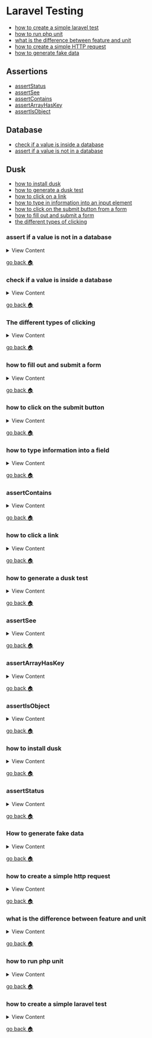 # Laravel Testing

- [how to create a simple laravel test][simple-test]
- [how to run php unit][run-unit]
- [what is the difference between feature and unit][fet-unit]
- [how to create a simple HTTP request][http-req]
- [how to generate fake data][gen-data]

## Assertions
- [assertStatus][a-status]
- [assertSee][a-see]
- [assertContains][a-contains]
- [assertArrayHasKey][a-arr-key]
- [assertIsObject][a-obj]

## Database
- [check if a value is inside a database][check-db]
- [assert if a value is not in a database][no-db]

## Dusk
- [how to install dusk][inst-dusk]
- [how to generate a dusk test][gen-dusk]
- [how to click on a link][click-dusk]
- [how to type in information into an input element][type-dusk]
- [how to click on the submit button from a form][click-dusk]
- [how to fill out and submit a form][fillout-dusk]
- [the different types of clicking][diff-click]

[no-db]:#assert-if-a-value-is-not-in-a-database
[check-db]:#check-if-a-value-is-inside-a-database
[diff-click]:#the-different-types-of-clicking
[fillout-dusk]:#how-to-fill-out-and-submit-a-form
[click-dusk]:#how-to-click-on-the-submit-button
[type-dusk]:#how-to-type-information-into-a-field
[a-contains]:#assertContains
[click-dusk]:#how-to-click-on-a-link
[gen-dusk]:#how-to-generate-a-dusk-test
[a-arr-key]:#assertArrayHasKey
[a-see]:#assertSee
[a-obj]:#assertIsObject
[inst-dusk]:#how-to-install-dusk
[a-status]:#assertstatus
[gen-data]:#how-to-generate-fake-data
[http-req]:#how-to-create-a-simple-http-request
[fet-unit]:#what-is-the-difference-between-feature-and-unit
[run-unit]:#how-to-run-php-unit
[simple-test]:#how-to-create-a-simple-laravel-test
[home]:#laravel-testing



### assert if a value is not in a database

<details>
<summary>
View Content
</summary>

**reference**
- [laravel](https://laravel.com/docs/5.8/database-testing)

```php
public function testExample()
{
  //if the sodas table have these values for a specific row, then it will assert true
  $this->assertDatabaseHas("sodas",[
    "name" => "Product - #7465",
  "company" =>  "mountain dew"
  ]);
}
}

```

</details>

[go back :house:][home]


### check if a value is inside a database

<details>
<summary>
View Content
</summary>

**reference**
- [laravel](https://laravel.com/docs/5.8/database-testing)

**syntax**

`$this->assertDatabaseHas($table, $array)`

```php
public function testExample()
{
  //if the sodas table have these values for a specific row, then it will assert true
  $this->assertDatabaseHas("sodas",[
    "name" => "Product - #7465",
  "company" =>  "mountain dew"
  ]);
}
}
```

</details>

[go back :house:][home]


### The different types of clicking

<details>
<summary>
View Content
</summary>

There are three different types of clicking that I've seen thus far, and that is
**clickLink**, **click**, and **press**.

**reference**
- [laravel](https://laravel.com/docs/5.6/dusk#using-forms)

<details>
<summary>
With clickLink
</summary>

The **clickLink** method finds any link that has the text inserted into the parameter

**syntax**

`$browser->clickLink($linkText);`

**In testing file**

```php
$browser->visit('/')
        ->clickLink('sign up')// this will find the link that says sign up
        ->type("username", "jermaine")
        ->click(".btn.btn-primary")
         ->assertSee("skivac3@gmail.com");

```

**In the homepage**

```html
<nav class="nav">
<li class="nav-item">
  <a class="nav-link active" href="/">home</a>
</li>
<li class="nav-item">
  <a class="nav-link active" href="#">login</a>
</li>
<li class="nav-item">
  <a class="nav-link active" href="/signup">sign up</a><!-- dusk will find this link and click it -->
</li>
</nav>
```

</details>
<details>
<summary>
With click
</summary>

With click, there are two ways to get dusk to click on a specific element. One
method is to enter the selector that you want to be clicked. And the second way
is to create a dusk selector in the view



**In the test file**

```php
$browser->visit('/')
        ->clickLink('sign up')
        ->type("username", "jermaine")
        ->click(".btn.btn-primary")// this will find the selector on the page and click it
         ->assertSee("skivac3@gmail.com");

```

**In the view**

```html
...

<div class="form-group row flex-column">
  <label for="">Email</label>
  <input  class="form-control col-4" type="email" name="email" value="">
</div>
<div class="form-group row">
  <input  class="btn btn-primary" type="submit"  value="Submit"><!-- this is what dusk clicks on -->
</div>
</form>
```

### While using the dusk selector

**In the test file**

```php
$browser->visit('/')
        ->clickLink('sign up')
        ->type("username", "jermaine")
        ->click("@submit-btn")// this is the dusk selector
         ->assertSee("skivac3@gmail.com");

```

**In the view**

```html
...

<div class="form-group row flex-column">
  <label for="">Email</label>
  <input  class="form-control col-4" type="email" name="email" value="">
</div>
<div class="form-group row">
  <input  dusk="submit-btn" class="btn btn-primary" type="submit"  value="Submit"><!-- this is what dusk clicks on -->
</div>
</form>
```


</details>

<details>
<summary>
With press
</summary>

Finds the name of a button and presses it

**syntax**

`$browser->press(btnText)`

**In the test file**

```php
$browser->visit('/')
        ->clickLink('sign up')
        ->type("username", "jermaine")
        ->type("email", "skivac3@gmail.com")
        ->type("password", "password")
        ->press("Submit") // finds a button that says submit and presses it
        ->assertSee("skivac3@gmail.com");
```

**In the view**

```html
<div class="form-group row flex-column">
  <label for="">Email</label>
  <input  class="form-control col-4" type="email" name="email" value="">
</div>
<div class="form-group row">
  <input  dusk="submit-btn" class="btn btn-primary" type="submit"  value="Submit"><!-- this is what dusk clicks on -->
</div>
</form>
```

</details>



</details>

[go back :house:][home]



### how to fill out and submit a form

<details>
<summary>
View Content
</summary>


### What is happening?
1. Once dusk starts it visists the Homepage
2. Click on the "sign up" link
3. Type in the values to the username,email, and password field
4. Clicks on the submit button
5. In the controller it returns the email, and dusk is checking if they see this value


**In LoginTest**

```php
public function testExample()
{
        $browser->visit('/')
                ->clickLink('sign up')
                ->type("username", "jermaine")
                ->type("email", "skivac3@gmail.com")
                ->type("password", "password")
                ->click(".btn.btn-primary")
                ->assertSee("skivac3@gmail.com");
    });
}
}
```

**In signup.blade**

```html
<form class="" action="" method="post">
  @csrf
  <div class="form-group row flex-column">
    <label for="">Username</label>
    <input  class="form-control col-4" type="text" name="username" value=""><!-- dusk types in this field -->
  </div>
  <div class="form-group row flex-column">
    <label for="">Password</label>
    <input  class="form-control col-4" type="text" name="password" value=""><!-- dusk types in this field -->
  </div>
  <div class="form-group row flex-column">
    <label for="">Email</label>
    <input  class="form-control col-4" type="email" name="email" value=""><!-- dusk types in this field -->
  </div>
  <div class="form-group row">
    <input  class="btn btn-primary" type="submit"  value="Submit"><!-- dusk click on this button -->
  </div>
</form>
```
**In LoginController**

```php
public function createUser(Request $req){


  return $req->email; // returns the email "skivac3@gmail.com"
}
```

</details>

[go back :house:][home]


### how to click on the submit button

<details>
<summary>
View Content
</summary>

**reference**
- [laravel](https://laravel.com/docs/5.6/dusk#clicking-links)

**syntax**
`$browser->click(selector)`

The click method finds the selector within the page and clicks on the element

**In LoginTest**

```php
public function testExample()
{
    $this->browse(function (Browser $browser) {
        $browser->visit('/')// visits homepage
                ->clickLink('sign up')// clicks signup link
                ->type("username", "jermaine")//types my into the username field
                ->click(".btn.btn-primary");// finds a select that has '.btn.btn-primary' and clicks it
    });
}
}
```

**In signup.blade**

```html
<form class="" action="" method="post">
  @csrf
  <div class="form-group row flex-column">
    <label for="">Username</label>
    <input  class="form-control col-4" type="text" name="username" value="">
  </div>
  <div class="form-group row flex-column">
    <label for="">Password</label>
    <input  class="form-control col-4" type="text" name="password" value="">
  </div>
  <div class="form-group row flex-column">
    <label for="">Email</label>
    <input  class="form-control col-4" type="email" name="email" value="">
  </div>
  <div class="form-group row">
    <input  class="btn btn-primary" type="submit"  value="Submit"><!-- this is the button you will click -->
  </div>
</form>
```

</details>

[go back :house:][home]

### how to type information into a field

<details>
<summary>
View Content
</summary>

**syntax**
`$browser->type(fieldName, textValue)`

The type method will insert text into an input field and also a textarea. It can
type the proper information in by locating the name of the field

**In ProductTest**
```php
public function testExample()
{
    $this->browse(function (Browser $browser) {
        $browser->visit('/') // visits the homepage
                ->clickLink('sign up') // click the sign up link
                ->type("username", "jermaine") // inserts my name into input field
                ->assertInputValue("username", "jermaine");//checks to see if my name is inside the username field
    });
}
```

**In signup.blade**

```html
<form class="" action="" method="post">
  @csrf
  <div class="form-group row flex-column">
    <label for="">Username</label>
    <input  class="form-control col-4" type="text" name="username" value=""><!-- inserts information into this field -->
  </div>
  <div class="form-group row flex-column">
    <label for="">Password</label>
    <input  class="form-control col-4" type="text" name="password" value="">
  </div>
  <div class="form-group row flex-column">
    <label for="">Email</label>
    <input  class="form-control col-4" type="email" name="email" value="">
  </div>
  <div class="form-group row">
    <input  class="btn btn-primary" type="submit"  value="Submit">
  </div>
</form>
```


</details>

[go back :house:][home]



### assertContains

<details>
<summary>
View Content
</summary>

**reference**
- [phpunit](https://phpunit.readthedocs.io/en/8.2/assertions.html#assertcontains)

`assertContains(valueInArray,Array);`

This assertion looks for the element within an array, and if you have an associative
array it searches through the value of the array.

<details>
<summary>
Example 1
</summary>

**In ProductController**

```php
public function show($id)
{
    $soda = Soda::find($id)->toArray();
    return $soda;// this will return an object for some reason
}
```

**In ProductTest**

```php
public function testExample()
{
   $response = $this->get("/products/1");

   $arr = (array) $response;//converts into an array
   $this->assertContains("mountain dew",$arr); // this will return failure, even though the value is in the array
}

```
</details>


<details>
<summary>
Example 2
</summary>

**In ProductController**

```php
public function show($id)
{
    $soda = Soda::find($id)->toArray();
    return $soda;// this will return an object for some reason
}
```

**In ProductTest**

```php
public function testExample()
{
  // this will return failure because it does not search for a key in an associative array
  $this->assertContains("name",["company" => "mountain dew", "id" => "1", "name" =>"product"]);
}

```

</details>


<details>
<summary>
Example 3
</summary>

**In ProductController**

```php
public function show($id)
{
    $soda = Soda::find($id)->toArray();
    return $soda;// this will return an object for some reason
}
```

**In ProductTest**

```php
public function testExample()
{
  // this will return true because this a value
  $this->assertContains("mountain dew",["company" => "mountain dew", "id" => "1", "name" =>"product"]);
}

```
</details>



</details>

[go back :house:][home]


### how to click a link

<details>
<summary>
View Content
</summary>


**In LoginTest**

```php


namespace Tests\Browser;

use Tests\DuskTestCase;
use Laravel\Dusk\Browser;
use Illuminate\Foundation\Testing\DatabaseMigrations;

class LoginTest extends DuskTestCase
{
    /**
     * A Dusk test example.
     *
     * @return void
     */
    public function testExample()
    {
        $this->browse(function (Browser $browser) {
            $browser->visit('/')//visits the home page
                    ->clickLink('sign up')// clicks on a link that says sign up
                    ->assertSee("Username");// and checks if there is text that says Username
        });
    }
}
```
**In Homepage**

```html
...
<header class="bg-dark d-flex justify-content-center">
  <nav class="nav">
  <li class="nav-item">
    <a class="nav-link active" href="/">home</a>
  </li>
  <li class="nav-item">
    <a class="nav-link active" href="#">login</a>
  </li>
  <li class="nav-item">
    <a class="nav-link active" href="/signup">sign up</a> <!-- dusk will find the link and click on it -->
  </li>
  <li class="nav-item">
    <a class="nav-link" href="#">facilities</a>
  </li>
  <li class="nav-item">
    <a class="nav-link" href="#">help</a>
  </li>
</ul>
</header>
...
```

**In Signup Page**

```html
@extends('layout')

@section("main")
  <section class="container">
    <form class="" action="" method="post">
      <div class="form-group row flex-column">
        <label for="">Username</label> <!-- this is the Username that dusk sees   -->
        <input  class="form-control col-4" type="text" name="username" value="">
      </div>
      <div class="form-group row flex-column">
        <label for="">Password</label>
        <input  class="form-control col-4" type="text" name="password" value="">
      </div>
      <div class="form-group row flex-column">
        <label for="">Email</label>
        <input  class="form-control col-4" type="email" name="email" value="">
      </div>
      <div class="form-group row">
        <input  class="btn btn-primary" type="submit" name="submit" value="Submit">
      </div>
</form>
  </section>
@stop

```

</details>

[go back :house:][home]



### how to generate a dusk test

<details>
<summary>
View Content
</summary>


```
php artisan dusk:make  LoginTest
```

</details>

[go back :house:][home]


### assertSee

<details>
<summary>
View Content
</summary>

**reference**
- [laravel](https://laravel.com/docs/5.8/http-tests#assert-see)

**In ProductTest**

```php

namespace Tests\Unit;

use Tests\TestCase;
use Illuminate\Foundation\Testing\WithFaker;
use Illuminate\Foundation\Testing\RefreshDatabase;

class ProductTest extends TestCase
{
    /**
     * A basic test example.
     *
     * @return void
     */
    public function testKey()
    {
       $response = $this->get("/products/1");
       $this->assertArrayHasKey("id",$response); //returns true if id is a key value
    }
}
```

**In ProductController**

```php
public function show($id)
{
    $soda = Soda::find($id);


  return view('single-product',["soda" => $soda]);
}


```

**In view**

```php
@extends('layouts.default')
@section('main')
Product number: {{$soda->id}}
<p>Name: {{$soda->name}}</p>
<p>Company: {{$soda->company}}</p>
<p>Ounces: {{$soda->ounces}}</p>
<p>Price: {{$soda->price}}</p>

@stop

```

</details>

[go back :house:][home]


### assertArrayHasKey

<details>
<summary>
View Content
</summary>

**reference**
- [phpunit](https://phpunit.readthedocs.io/en/8.2/assertions.html#assertarrayhaskey)


**In ProductTest**

```
<?php

namespace Tests\Unit;

use Tests\TestCase;
use Illuminate\Foundation\Testing\WithFaker;
use Illuminate\Foundation\Testing\RefreshDatabase;

class ProductTest extends TestCase
{
    /**
     * A basic test example.
     *
     * @return void
     */
    public function testKey()
    {
       $response = $this->get("/products/1");
       $this->assertArrayHasKey("id",$response); //returns true if id is a key value
    }
}

```
**In ProductController**

```
public function show($id)
{
    $soda = Soda::find($id)->toArray(); // transforms data into an associative array

   echo $soda;
}

```

</details>

[go back :house:][home]


### assertIsObject

<details>
<summary>
View Content
</summary>

**reference**
- [phpunit](https://phpunit.readthedocs.io/en/8.2/assertions.html#assertisobject)

If you are just checking information and echoing out the information
in an object **assertIsObject** this is the best way to check if it is an object

**In ProductTest**

```
<?php

namespace Tests\Unit;

use Tests\TestCase;
use Illuminate\Foundation\Testing\WithFaker;
use Illuminate\Foundation\Testing\RefreshDatabase;

class ProductTest extends TestCase
{
    /**
     * A basic test example.
     *
     * @return void
     */
    public function testExample()
    {
       $response = $this->get("/products/1");

       $this->assertIsObject($response); // this will return true
       $response->assertSee('"id"'); // this will return false even though id is within the object
    }
}



```


**In the controller**

```
<?php

namespace App\Http\Controllers;

use Illuminate\Http\Request;
use App\Soda as Soda;

class ProductController extends Controller
{
    /**
     * Display a listing of the resource.
     *
     * @return \Illuminate\Http\Response
     */
     public function show($id)
     {
         $soda = Soda::find($id);

       echo $soda; // outputs the object
     }
}
```

**In routes**

```

Route::prefix("products")->group(function(){
  Route::get('/', "ProductController@index");
  Route::get('{id}', "ProductController@show");// grabs the id of the product
});

```




</details>

[go back :house:][home]


### how to install dusk

<details>
<summary>
View Content
</summary>

**reference**
- [laravel](https://laravel.com/docs/5.6/dusk)

**This is how you install laravel dusk in laravel 5.6**

1. Install `laravel/dusk`

```
composer require --dev laravel/dusk:"^4.0"
```

2. Then install dusk with php artisan

```
php artisan dusk:install
```

3. Now, this version of dusk will only work in chrome that has the version 70-73.
So if you have a chrome version higher than that, then you have to uninstall  chrome.
So in the start menu type in "chrome", and right-click the icon to uninstall it.

4. After chrome is uninstalled, go to this [link](https://www.slimjet.com/chrome/google-chrome-old-version.php) and install a version of chrome between 70-73

5. After that chrome version installed, add this into the terminal

```
php artisan dusk
```

6. Hopefully, the test will pass

</details>

[go back :house:][home]

### assertStatus

<details>
<summary>
View Content
</summary>

**reference**
- [laravel](https://laravel.com/docs/5.8/http-tests#assert-status)


```
$response->assertStatus($code);
```

</details>

[go back :house:][home]


### How to generate fake data


<details>
<summary>
View Content
</summary>


1. create a factory model, also make sure that you have the database
and model created

```
php artisan make:factory Article
```

2. If you have not created a model or the table then type the command in


```

php artisan make:model  Article -m  // this creates the model and the migration table

```


3. In `databases/migrations` find the migrations table and edit it to your liking

```
<?php

use Illuminate\Support\Facades\Schema;
use Illuminate\Database\Schema\Blueprint;
use Illuminate\Database\Migrations\Migration;

class CreateSodasTable extends Migration
{
    /**
     * Run the migrations.
     *
     * @return void
     */
    public function up()
    {
        Schema::create('articles', function (Blueprint $table) {
            $table->increments('id');
            $table->string("title", "50");
            $table->text("content");
            $table->integer("author_id");
            $table->timestamps();
        });
    }

    /**
     * Reverse the migrations.
     *
     * @return void
     */
    public function down()
    {
        Schema::dropIfExists('articles');
    }
}


```

4. Migrate the table

```
 php artisan migrate
```

5. then go to `databases\factories\Article.php`, and add the faker property

```
<?php

use Faker\Generator as Faker;
use App\Article;

$factory->define(Article::class, function (Faker $faker) {
     return [
        'title' => $faker->title,
        'content' => $faker->paragraph,
        'author_id' => $faker->randomDigit
    ];
});
```

6. then go to `databases\seeds\DatabaseSeeder.php` and add the code to the
method

```
<?php

use Illuminate\Database\Seeder;
use App\Article;

class DatabaseSeeder extends Seeder
{
    /**
     * Run the database seeds.
     *
     * @return void
     */
    public function run()
    {
        // $this->call(UsersTableSeeder::class);
        factory(Article::class,1000)->create();
    }
}

```

7. finally, seed the data

```
php artisan db:seed

```

8. And that will create the rows of data

</details>

[go back :house:][home]

### how to create a simple http request

<details>
<summary>
View Content
</summary>



```php
namespace Tests\Feature;

use Tests\TestCase;
use Illuminate\Foundation\Testing\WithFaker;
use Illuminate\Foundation\Testing\RefreshDatabase;

class userTest extends TestCase
{
    /**
     * A basic test example.
     *
     * @return void
     */
    public function testHomepage()
    {
        $response = $this->get("/");

        $response->assertStatus(200);
}

```

</details>

[go back :house:][home]


### what is the difference between feature and unit

<details>
<summary>
View Content
</summary>

**reference**
- [How to write tests for Laravel applications](https://blog.pusher.com/tests-laravel-applications/)

**Unit Testing:** Unit testing focuses on testing the functionality of a little part of your application like a handful of methods or a class.

**Feature Testing:** Tests that an entire feature actually works. At this point, you can test many classes and methods, or an entire package depending on how your application is structured.

</details>

[go back :house:][home]



### how to run php unit

<details>
<summary>
View Content
</summary>

```
./vendor/bin/phpunit
```

</details>

[go back :house:][home]



### how to create a simple laravel test

<details>
<summary>
View Content
</summary>

**reference**
- [laravel](https://laravel.com/docs/5.8/testing)

1. Create a name for a test in the terminal

```
// Create a test in the Feature directory...
php artisan make:test UserTest


```

2. In `tests/Feature` you should find your test file and if you open it will look
like this

```php


namespace Tests\Unit;

use Tests\TestCase;
use Illuminate\Foundation\Testing\RefreshDatabase;

class ExampleTest extends TestCase
{
    /**
     * A basic test example.
     *
     * @return void
     */
    public function testBasicTest()
    {
        $this->assertTrue(true);
    }
}
```

3. To run the test you created, simply add this in the terminal

```
./vendor/bin/phpunit

```

4. This will run the tests and tell you if the number of tests have succeeded or failed


</details>

[go back :house:][home]
